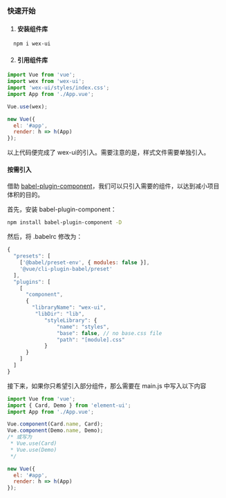 

### 快速开始

1. #### 安装组件库

 ```shell
   npm i wex-ui
 ```

2. #### 引用组件库

```js
import Vue from 'vue';
import wex from 'wex-ui';
import 'wex-ui/styles/index.css';
import App from './App.vue';

Vue.use(wex);

new Vue({
  el: '#app',
  render: h => h(App)
});
```

以上代码便完成了 wex-ui的引入。需要注意的是，样式文件需要单独引入。

#### 按需引入

借助 [babel-plugin-component](https://github.com/QingWei-Li/babel-plugin-component)，我们可以只引入需要的组件，以达到减小项目体积的目的。

首先，安装 babel-plugin-component：

```bash
npm install babel-plugin-component -D
```

然后，将 .babelrc 修改为：

```js
{
  "presets": [
    ['@babel/preset-env', { modules: false }],
    '@vue/cli-plugin-babel/preset'
  ],
  "plugins": [
    [
      "component",
      {
        "libraryName": "wex-ui",
         "libDir": "lib",
            "styleLibrary": {
                "name": "styles",
                "base": false, // no base.css file
                "path": "[module].css"
            }
      }
    ]
  ]
}
```

接下来，如果你只希望引入部分组件，那么需要在 main.js 中写入以下内容

```js
import Vue from 'vue';
import { Card, Demo } from 'element-ui';
import App from './App.vue';

Vue.component(Card.name, Card);
Vue.component(Demo.name, Demo);
/* 或写为
 * Vue.use(Card)
 * Vue.use(Demo)
 */

new Vue({
  el: '#app',
  render: h => h(App)
});
```
